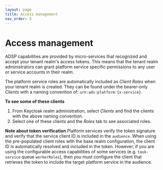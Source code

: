 ```yaml
---
layout: page
title: Access management
nav_order: 3
---
```


# Access management
ADSP capabilities are provided by micro-services that recognized and accept your tenant realm's access tokens. This means that the tenant realm administrators can grant platform service specific permissions to any user or service accounts in their realm.

The platform service roles are automatically included as *Client Roles* when your tenant realm is created. They can be found under the bearer-only *Clients* with a naming convention of: `urn:ads:platform:{x-service}`.

**To see some of these clients**
1. From Keycloak realm administration, select *Clients* and find the clients with the above naming convention.
2. Select one of these clients and the *Roles* tab to see associated roles.

**Note about token verification**
Platform services verify the token signature and verify that the service client ID is included in the `audience`. When using the pre-populated client roles with the base realm configuration, the client ID is automatically resolved and included in the token. However, if you are using the configurable access capabilities of some services (e.g. `task-service` queue `workerRoles`), then you must configure the client that retrieves the token to include the target platform service in the audience.
